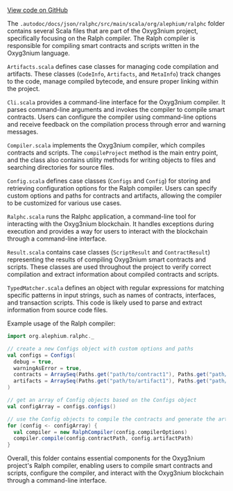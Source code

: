 [View code on GitHub](https://github.com/alephium/alephium/.autodoc/docs/json/ralphc/src/main/scala/org/alephium/ralphc)

The `.autodoc/docs/json/ralphc/src/main/scala/org/alephium/ralphc` folder contains several Scala files that are part of the Oxyg3nium project, specifically focusing on the Ralph compiler. The Ralph compiler is responsible for compiling smart contracts and scripts written in the Oxyg3nium language.

`Artifacts.scala` defines case classes for managing code compilation and artifacts. These classes (`CodeInfo`, `Artifacts`, and `MetaInfo`) track changes to the code, manage compiled bytecode, and ensure proper linking within the project.

`Cli.scala` provides a command-line interface for the Oxyg3nium compiler. It parses command-line arguments and invokes the compiler to compile smart contracts. Users can configure the compiler using command-line options and receive feedback on the compilation process through error and warning messages.

`Compiler.scala` implements the Oxyg3nium compiler, which compiles contracts and scripts. The `compileProject` method is the main entry point, and the class also contains utility methods for writing objects to files and searching directories for source files.

`Config.scala` defines case classes (`Configs` and `Config`) for storing and retrieving configuration options for the Ralph compiler. Users can specify custom options and paths for contracts and artifacts, allowing the compiler to be customized for various use cases.

`Ralphc.scala` runs the Ralphc application, a command-line tool for interacting with the Oxyg3nium blockchain. It handles exceptions during execution and provides a way for users to interact with the blockchain through a command-line interface.

`Result.scala` contains case classes (`ScriptResult` and `ContractResult`) representing the results of compiling Oxyg3nium smart contracts and scripts. These classes are used throughout the project to verify correct compilation and extract information about compiled contracts and scripts.

`TypedMatcher.scala` defines an object with regular expressions for matching specific patterns in input strings, such as names of contracts, interfaces, and transaction scripts. This code is likely used to parse and extract information from source code files.

Example usage of the Ralph compiler:

```scala
import org.alephium.ralphc._

// create a new Configs object with custom options and paths
val configs = Configs(
  debug = true,
  warningAsError = true,
  contracts = ArraySeq(Paths.get("path/to/contract1"), Paths.get("path/to/contract2")),
  artifacts = ArraySeq(Paths.get("path/to/artifact1"), Paths.get("path/to/artifact2"))
)

// get an array of Config objects based on the Configs object
val configArray = configs.configs()

// use the Config objects to compile the contracts and generate the artifacts
for (config <- configArray) {
  val compiler = new RalphCompiler(config.compilerOptions)
  compiler.compile(config.contractPath, config.artifactPath)
}
```

Overall, this folder contains essential components for the Oxyg3nium project's Ralph compiler, enabling users to compile smart contracts and scripts, configure the compiler, and interact with the Oxyg3nium blockchain through a command-line interface.
